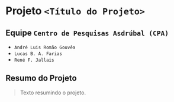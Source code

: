 # Projeto `<Título do Projeto>`

## Equipe `Centro de Pesquisas Asdrúbal (CPA)`
* `André Luis Romão Gouvêa`
* `Lucas B. A. Farias`
* `René F. Jallais`

## Resumo do Projeto
> Texto resumindo o projeto.  
